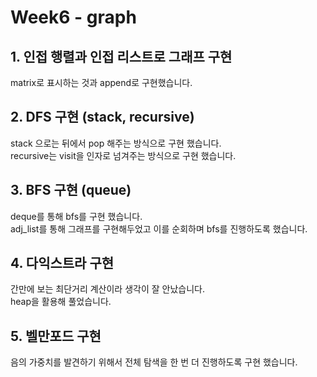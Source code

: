 # Week6 - graph

## 1. 인접 행렬과 인접 리스트로 그래프 구현

matrix로 표시하는 것과 append로 구현했습니다.

## 2. DFS 구현 (stack, recursive)

stack 으로는 뒤에서 pop 해주는 방식으로 구현 했습니다.  
recursive는 visit을 인자로 넘겨주는 방식으로 구현 했습니다.

## 3. BFS 구현 (queue)

deque를 통해 bfs를 구현 했습니다.  
adj_list를 통해 그래프를 구현해두었고 이를 순회하며 bfs를 진행하도록 했습니다.

## 4. 다익스트라 구현

간만에 보는 최단거리 계산이라 생각이 잘 안났습니다.  
heap을 활용해 풀었습니다.

## 5. 벨만포드 구현

음의 가중치를 발견하기 위해서 전체 탐색을 한 번 더 진행하도록 구현 했습니다.
